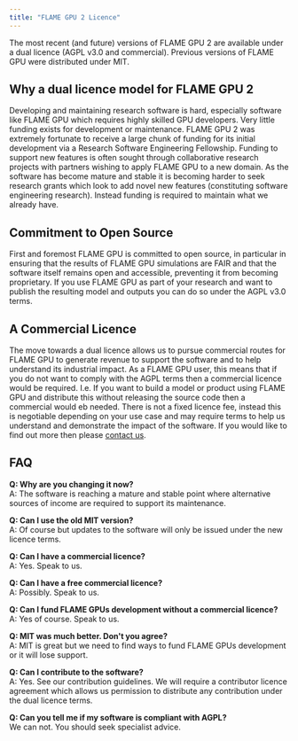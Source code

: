 ```yaml
---
title: "FLAME GPU 2 Licence"
---
```


The most recent (and future) versions of FLAME GPU 2 are available under a dual licence (AGPL v3.0 and commercial). Previous versions of FLAME GPU were distributed under MIT.

## Why a dual licence model for FLAME GPU 2

Developing and maintaining research software is hard, especially software like FLAME GPU which requires highly skilled GPU developers. Very little funding exists for development or maintenance. FLAME GPU 2 was extremely fortunate to receive a large chunk of funding for its initial development via a Research Software Engineering Fellowship. Funding to support new features is often sought through collaborative research projects with partners wishing to apply FLAME GPU to a new domain. As the software has become mature and stable it is becoming harder to seek research grants which look to add novel new features (constituting software engineering research). Instead funding is required to maintain what we already have.

## Commitment to Open Source

First and foremost FLAME GPU is committed to open source, in particular in ensuring that the results of FLAME GPU simulations are FAIR and that the software itself remains open and accessible, preventing it from becoming proprietary. If you use FLAME GPU as part of your research and want to publish the resulting model and outputs you can do so under the AGPL v3.0 terms.

## A Commercial Licence

The move towards a dual licence allows us to pursue commercial routes for FLAME GPU to generate revenue to support the software and to help understand its industrial impact. As a FLAME GPU user, this means that if you do not want to comply with the AGPL terms then a commercial licence would be required. I.e. If you want to build a model or product using FLAME GPU and distribute this without releasing the source code then a commercial would eb needed. There is not a fixed licence fee, instead this is negotiable depending on your use case and may require terms to help us understand and demonstrate the impact of the software. If you would like to find out more then please [contact us](../../contact).

## FAQ

**Q: Why are you changing it now?**  
A: The software is reaching a mature and stable point where alternative sources of income are required to support its maintenance.

**Q: Can I use the old MIT version?**  
A: Of course but updates to the software will only be issued under the new licence terms.

**Q: Can I have a commercial licence?**  
A: Yes. Speak to us.

**Q: Can I have a free commercial licence?**  
A: Possibly. Speak to us.

**Q: Can I fund FLAME GPUs development without a commercial licence?**  
A: Yes of course. Speak to us.

**Q: MIT was much better. Don't you agree?**  
A: MIT is great but we need to find ways to fund FLAME GPUs development or it will lose support.

**Q: Can I contribute to the software?**  
A: Yes. See our contribution guidelines. We will require a contributor licence agreement which allows us permission to distribute any contribution under the dual licence terms.

**Q: Can you tell me if my software is compliant with AGPL?**  
We can not. You should seek specialist advice. 

